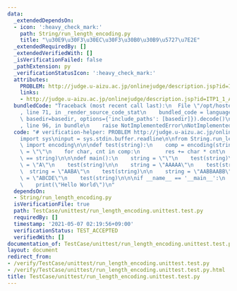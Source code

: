 ```yaml
---
data:
  _extendedDependsOn:
  - icon: ':heavy_check_mark:'
    path: String/run_length_encoding.py
    title: "\u30E9\u30F3\u30EC\u30F3\u30B0\u30B9\u5727\u7E2E"
  _extendedRequiredBy: []
  _extendedVerifiedWith: []
  _isVerificationFailed: false
  _pathExtension: py
  _verificationStatusIcon: ':heavy_check_mark:'
  attributes:
    PROBLEM: http://judge.u-aizu.ac.jp/onlinejudge/description.jsp?id=ITP1_1_A
    links:
    - http://judge.u-aizu.ac.jp/onlinejudge/description.jsp?id=ITP1_1_A
  bundledCode: "Traceback (most recent call last):\n  File \"/opt/hostedtoolcache/Python/3.10.6/x64/lib/python3.10/site-packages/onlinejudge_verify/documentation/build.py\"\
    , line 71, in _render_source_code_stat\n    bundled_code = language.bundle(stat.path,\
    \ basedir=basedir, options={'include_paths': [basedir]}).decode()\n  File \"/opt/hostedtoolcache/Python/3.10.6/x64/lib/python3.10/site-packages/onlinejudge_verify/languages/python.py\"\
    , line 96, in bundle\n    raise NotImplementedError\nNotImplementedError\n"
  code: "# verification-helper: PROBLEM http://judge.u-aizu.ac.jp/onlinejudge/description.jsp?id=ITP1_1_A\n\
    import sys\ninput = sys.stdin.buffer.readline\n\nfrom String.run_length_encoding\
    \ import encoding\n\n\ndef test(string):\n    comp = encoding(string)\n    res\
    \ = \"\"\n    for char, cnt in comp:\n        res += char * cnt\n    assert(res\
    \ == string)\n\n\ndef main():\n    string = \"\"\n    test(string)\n\n    string\
    \ = \"A\"\n    test(string)\n\n    string = \"AAAAA\"\n    test(string)\n\n  \
    \  string = \"AABA\"\n    test(string)\n\n    string = \"AABBAABB\"\n\n    string\
    \ = \"ABCDE\"\n    test(string)\n\n\nif __name__ == '__main__':\n    main()\n\
    \    print(\"Hello World\")\n"
  dependsOn:
  - String/run_length_encoding.py
  isVerificationFile: true
  path: TestCase/unittest/run_length_encoding.unittest.test.py
  requiredBy: []
  timestamp: '2021-05-07 02:19:56+09:00'
  verificationStatus: TEST_ACCEPTED
  verifiedWith: []
documentation_of: TestCase/unittest/run_length_encoding.unittest.test.py
layout: document
redirect_from:
- /verify/TestCase/unittest/run_length_encoding.unittest.test.py
- /verify/TestCase/unittest/run_length_encoding.unittest.test.py.html
title: TestCase/unittest/run_length_encoding.unittest.test.py
---
```

